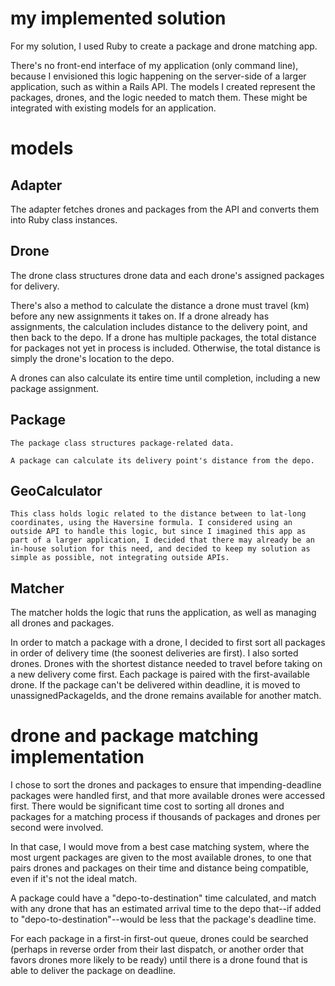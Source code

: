 # my implemented solution
  For my solution, I used Ruby to create a package and drone matching app.

  There's no front-end interface of my application (only command line), because I envisioned this logic happening on the server-side of a larger application, such as within a Rails API. The models I created represent the packages, drones, and the logic needed to match them. These might be integrated with existing models for an application.

# models
## Adapter
  The adapter fetches drones and packages from the API and converts them into Ruby class instances.

## Drone
  The drone class structures drone data and each drone's assigned packages for delivery.

  There's also a method to calculate the distance a drone must travel (km) before any new assignments it takes on. If a drone already has assignments, the calculation includes distance to the delivery point, and then back to the depo. If a drone has multiple packages, the total distance for packages not yet in process is included. Otherwise, the total distance is simply the drone's location to the depo.

  A drones can also calculate its entire time until completion, including a new package assignment.

## Package
    The package class structures package-related data.

    A package can calculate its delivery point's distance from the depo.

## GeoCalculator
    This class holds logic related to the distance between to lat-long coordinates, using the Haversine formula. I considered using an outside API to handle this logic, but since I imagined this app as part of a larger application, I decided that there may already be an in-house solution for this need, and decided to keep my solution as simple as possible, not integrating outside APIs.  

## Matcher
  The matcher holds the logic that runs the application, as well as managing all drones and packages.

  In order to match a package with a drone, I decided to first sort all packages in order of delivery time (the soonest deliveries are first). I also sorted drones. Drones with the shortest distance needed to travel before taking on a new delivery come first. Each package is paired with the first-available drone. If the package can't be delivered within deadline, it is moved to unassignedPackageIds, and the drone remains available for another match.

# drone and package matching implementation
  I chose to sort the drones and packages to ensure that impending-deadline packages were handled first, and that more available drones were accessed first. There would be significant time cost to sorting all drones and packages for a matching process if thousands of packages and drones per second were involved.

  In that case, I would move from a best case matching system, where the most urgent packages are given to the most available drones, to one that pairs drones and packages on their time and distance being compatible, even if it's not the ideal match.

  A package could have a "depo-to-destination" time calculated, and match with any drone that has an estimated arrival time to the depo that--if added to "depo-to-destination"--would be less that the package's deadline time.  

For each package in a first-in first-out queue, drones could be searched (perhaps in reverse order from their last dispatch, or another order that favors drones more likely to be ready) until there is a drone found that is able to deliver the package on deadline.
